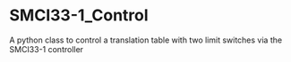 # SMCI33-1_Control

A python class to control a translation table with two limit switches via the SMCI33-1 controller
